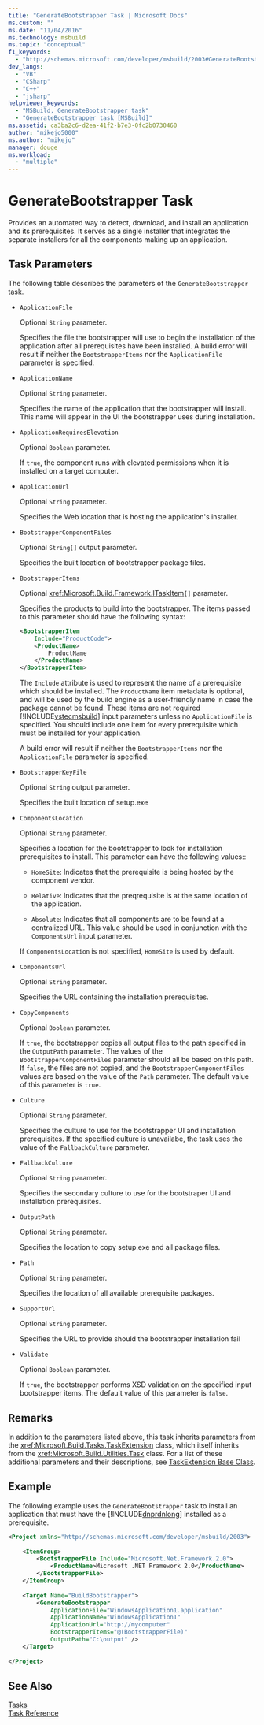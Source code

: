 ```yaml
---
title: "GenerateBootstrapper Task | Microsoft Docs"
ms.custom: ""
ms.date: "11/04/2016"
ms.technology: msbuild
ms.topic: "conceptual"
f1_keywords: 
  - "http://schemas.microsoft.com/developer/msbuild/2003#GenerateBootstrapper"
dev_langs: 
  - "VB"
  - "CSharp"
  - "C++"
  - "jsharp"
helpviewer_keywords: 
  - "MSBuild, GenerateBootstrapper task"
  - "GenerateBootstrapper task [MSBuild]"
ms.assetid: ca3ba2c6-d2ea-41f2-b7e3-0fc2b0730460
author: "mikejo5000"
ms.author: "mikejo"
manager: douge
ms.workload: 
  - "multiple"
---
```

# GenerateBootstrapper Task
Provides an automated way to detect, download, and install an application and its prerequisites. It serves as a single installer that integrates the separate installers for all the components making up an application.  
  
## Task Parameters  
 The following table describes the parameters of the `GenerateBootstrapper` task.  
  
-   `ApplicationFile`  
  
     Optional `String` parameter.  
  
     Specifies the file the bootstrapper will use to begin the installation of the application after all prerequisites have been installed. A build error will result if neither the `BootstrapperItems` nor the `ApplicationFile` parameter is specified.  
  
-   `ApplicationName`  
  
     Optional `String` parameter.  
  
     Specifies the name of the application that the bootstrapper will install. This name will appear in the UI the bootstrapper uses during installation.  
  
-   `ApplicationRequiresElevation`  
  
     Optional `Boolean` parameter.  
  
     If `true`, the component runs with elevated permissions when it is installed on a target computer.  
  
-   `ApplicationUrl`  
  
     Optional `String` parameter.  
  
     Specifies the Web location that is hosting the application's installer.  
  
-   `BootstrapperComponentFiles`  
  
     Optional `String[]` output parameter.  
  
     Specifies the built location of bootstrapper package files.  
  
-   `BootstrapperItems`  
  
     Optional <xref:Microsoft.Build.Framework.ITaskItem>`[]` parameter.  
  
     Specifies the products to build into the bootstrapper. The items passed to this parameter should have the following syntax:  
  
    ```xml  
    <BootstrapperItem  
        Include="ProductCode">  
        <ProductName>  
            ProductName  
        </ProductName>  
    </BootstrapperItem>  
    ```  
  
     The `Include` attribute is used to represent the name of a prerequisite which should be installed. The `ProductName` item metadata is optional, and will be used by the build engine as a user-friendly name in case the package cannot be found. These items are not required [!INCLUDE[vstecmsbuild](../extensibility/internals/includes/vstecmsbuild_md.md)] input parameters unless no `ApplicationFile` is specified. You should include one item for every prerequisite which must be installed for your application.  
  
     A build error will result if neither the `BootstrapperItems` nor the `ApplicationFile` parameter is specified.  
  
-   `BootstrapperKeyFile`  
  
     Optional `String` output parameter.  
  
     Specifies the built location of setup.exe  
  
-   `ComponentsLocation`  
  
     Optional `String` parameter.  
  
     Specifies a location for the bootstrapper to look for installation prerequisites to install. This parameter can have the following values::  
  
    -   `HomeSite`: Indicates that the prerequisite is being hosted by the component vendor.  
  
    -   `Relative`: Indicates that the preqrequisite is at the same location of the application.  
  
    -   `Absolute`: Indicates that all components are to be found at a centralized URL. This value should be used in conjunction with the `ComponentsUrl` input parameter.  
  
     If `ComponentsLocation` is not specified, `HomeSite` is used by default.  
  
-   `ComponentsUrl`  
  
     Optional `String` parameter.  
  
     Specifies the URL containing the installation prerequisites.  
  
-   `CopyComponents`  
  
     Optional `Boolean` parameter.  
  
     If `true`, the bootstrapper copies all output files to the path specified in the `OutputPath` parameter. The values of the `BootstrapperComponentFiles` parameter should all be based on this path. If `false`, the files are not copied, and the `BootstrapperComponentFiles` values are based on the value of the `Path` parameter.  The default value of this parameter is `true`.  
  
-   `Culture`  
  
     Optional `String` parameter.  
  
     Specifies the culture to use for the bootstrapper UI and installation prerequisites. If the specified culture is unavailabe, the task uses the value of the `FallbackCulture` parameter.  
  
-   `FallbackCulture`  
  
     Optional `String` parameter.  
  
     Specifies the secondary culture to use for the bootstraper UI and installation prerequisites.  
  
-   `OutputPath`  
  
     Optional `String` parameter.  
  
     Specifies the location to copy setup.exe and all package files.  
  
-   `Path`  
  
     Optional `String` parameter.  
  
     Specifies the location of all available prerequisite packages.  
  
-   `SupportUrl`  
  
     Optional `String` parameter.  
  
     Specifies the URL to provide should the bootstrapper installation fail  
  
-   `Validate`  
  
     Optional `Boolean` parameter.  
  
     If `true`, the bootstrapper performs XSD validation on the specified input bootstrapper items. The default value of this parameter is `false`.  
  
## Remarks  
 In addition to the parameters listed above, this task inherits parameters from the <xref:Microsoft.Build.Tasks.TaskExtension> class, which itself inherits from the <xref:Microsoft.Build.Utilities.Task> class. For a list of these additional parameters and their descriptions, see [TaskExtension Base Class](../msbuild/taskextension-base-class.md).  
  
## Example  
 The following example uses the `GenerateBootstrapper` task to install an application that must have the [!INCLUDE[dnprdnlong](../code-quality/includes/dnprdnlong_md.md)] installed as a prerequisite.  
  
```xml  
<Project xmlns="http://schemas.microsoft.com/developer/msbuild/2003">  
  
    <ItemGroup>  
        <BootstrapperFile Include="Microsoft.Net.Framework.2.0">  
            <ProductName>Microsoft .NET Framework 2.0</ProductName>  
        </BootstrapperFile>  
    </ItemGroup>  
  
    <Target Name="BuildBootstrapper">  
        <GenerateBootstrapper  
            ApplicationFile="WindowsApplication1.application"  
            ApplicationName="WindowsApplication1"  
            ApplicationUrl="http://mycomputer"  
            BootstrapperItems="@(BootstrapperFile)"  
            OutputPath="C:\output" />  
    </Target>  
  
</Project>  
```  
  
## See Also  
 [Tasks](../msbuild/msbuild-tasks.md)   
 [Task Reference](../msbuild/msbuild-task-reference.md)